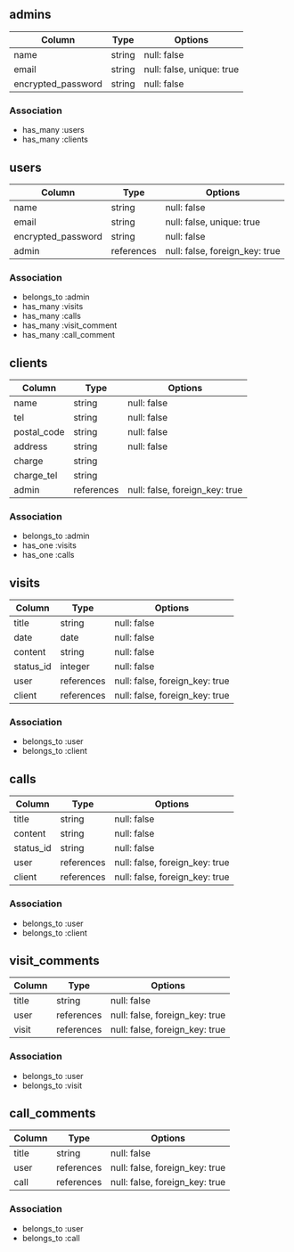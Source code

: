 ## admins

| Column                    | Type   | Options                   |
| ------------------------- | ------ | ------------------------- |
| name                      | string | null: false               |
| email                     | string | null: false, unique: true |
| encrypted_password        | string | null: false               |

### Association

- has_many :users
- has_many :clients

## users

| Column                    | Type       | Options                        |
| ------------------------- | ---------- | ------------------------------ |
| name                      | string     | null: false                    |
| email                     | string     | null: false, unique: true      |
| encrypted_password        | string     | null: false                    |
| admin                     | references | null: false, foreign_key: true |

### Association

- belongs_to :admin
- has_many   :visits
- has_many   :calls
- has_many   :visit_comment
- has_many   :call_comment

## clients

| Column           | Type       | Options                        |
| ---------------- | ---------- | ------------------------------ |
| name             | string     | null: false                    |
| tel              | string     | null: false                    |
| postal_code      | string     | null: false                    |
| address          | string     | null: false                    |
| charge           | string     |                                |
| charge_tel       | string     |                                |
| admin            | references | null: false, foreign_key: true |

### Association

- belongs_to :admin
- has_one    :visits
- has_one    :calls

## visits

| Column           | Type       | Options                        |
| ---------------- | ---------- | ------------------------------ |
| title            | string     | null: false                    |
| date             | date       | null: false                    |
| content          | string     | null: false                    |
| status_id        | integer    | null: false                    |
| user             | references | null: false, foreign_key: true |
| client           | references | null: false, foreign_key: true |

### Association

- belongs_to :user
- belongs_to :client

## calls

| Column           | Type       | Options                        |
| ---------------- | ---------- | ------------------------------ |
| title            | string     | null: false                    |
| content          | string     | null: false                    |
| status_id        | string     | null: false                    |
| user             | references | null: false, foreign_key: true |
| client           | references | null: false, foreign_key: true |

### Association

- belongs_to :user
- belongs_to :client

## visit_comments

| Column           | Type       | Options                        |
| ---------------- | ---------- | ------------------------------ |
| title            | string     | null: false                    |
| user             | references | null: false, foreign_key: true |
| visit            | references | null: false, foreign_key: true |

### Association

- belongs_to :user
- belongs_to :visit

## call_comments

| Column           | Type       | Options                        |
| ---------------- | ---------- | ------------------------------ |
| title            | string     | null: false                    |
| user             | references | null: false, foreign_key: true |
| call             | references | null: false, foreign_key: true |

### Association

- belongs_to :user
- belongs_to :call